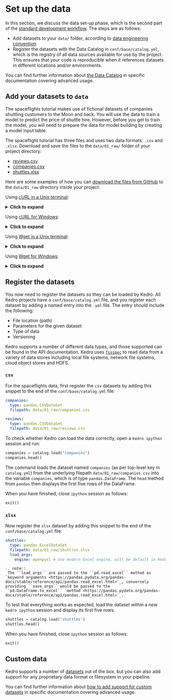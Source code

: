 # Set up the data

In this section, we discuss the data set-up phase, which is the second part of the [standard development workflow](./01_spaceflights_tutorial.md#kedro-project-development-workflow). The steps are as follows:

* Add datasets to your `data/` folder, according to [data engineering convention](../12_faq/01_faq.md#what-is-data-engineering-convention)
* Register the datasets with the Data Catalog in `conf/base/catalog.yml`, which is the registry of all data sources available for use by the project. This ensures that your code is reproducible when it references datasets in different locations and/or environments.

You can find further information about [the Data Catalog](../05_data/01_data_catalog.md) in specific documentation covering advanced usage.


## Add your datasets to `data`

The spaceflights tutorial makes use of fictional datasets of companies shuttling customers to the Moon and back. You will use the data to train a model to predict the price of shuttle hire. However, before you get to train the model, you will need to prepare the data for model building by creating a model input table.

The spaceflight tutorial has three files and uses two data formats: `.csv` and `.xlsx`. Download and save the files to the `data/01_raw/` folder of your project directory:

* [reviews.csv](https://kedro-org.github.io/kedro/reviews.csv)
* [companies.csv](https://kedro-org.github.io/kedro/companies.csv)
* [shuttles.xlsx](https://kedro-org.github.io/kedro/shuttles.xlsx)

Here are some examples of how you can [download the files from GitHub](https://www.quora.com/How-do-I-download-something-from-GitHub) to the `data/01_raw` directory inside your project:

Using [cURL in a Unix terminal](https://curl.se/download.html):

<details>
<summary><b>Click to expand</b></summary>

```bash
# reviews
curl -o data/01_raw/reviews.csv https://kedro-org.github.io/kedro/reviews.csv
# companies
curl -o data/01_raw/companies.csv https://kedro-org.github.io/kedro/companies.csv
# shuttles
curl -o data/01_raw/shuttles.xlsx https://kedro-org.github.io/kedro/shuttles.xlsx
```
</details>

Using [cURL for Windows](https://curl.se/windows/):

<details>
<summary><b>Click to expand</b></summary>

```bat
curl -o data\01_raw\reviews.csv https://kedro-org.github.io/kedro/reviews.csv
curl -o data\01_raw\companies.csv https://kedro-org.github.io/kedro/companies.csv
curl -o data\01_raw\shuttles.xlsx https://kedro-org.github.io/kedro/shuttles.xlsx
```
</details>

Using [Wget in a Unix terminal](https://www.gnu.org/software/wget/):

<details>
<summary><b>Click to expand</b></summary>

```bash
# reviews
wget -O data/01_raw/reviews.csv https://kedro-org.github.io/kedro/reviews.csv
# companies
wget -O data/01_raw/companies.csv https://kedro-org.github.io/kedro/companies.csv
# shuttles
wget -O data/01_raw/shuttles.xlsx https://kedro-org.github.io/kedro/shuttles.xlsx
```
</details>

Using [Wget for Windows](https://eternallybored.org/misc/wget/):

<details>
<summary><b>Click to expand</b></summary>

```bat
wget -O data\01_raw\reviews.csv https://kedro-org.github.io/kedro/reviews.csv
wget -O data\01_raw\companies.csv https://kedro-org.github.io/kedro/companies.csv
wget -O data\01_raw\shuttles.xlsx https://kedro-org.github.io/kedro/shuttles.xlsx
```
</details>

## Register the datasets

You now need to register the datasets so they can be loaded by Kedro. All Kedro projects have a `conf/base/catalog.yml` file, and you register each dataset by adding a named entry into the `.yml` file. The entry should include the following:

* File location (path)
* Parameters for the given dataset
* Type of data
* Versioning

Kedro supports a number of different data types, and those supported can be found in the API documentation. Kedro uses [`fssspec`](https://filesystem-spec.readthedocs.io/en/latest/) to read data from a variety of data stores including local file systems, network file systems, cloud object stores and HDFS.


### `csv`

For the spaceflights data, first register the `csv` datasets by adding this snippet to the end of the `conf/base/catalog.yml` file:

```yaml
companies:
  type: pandas.CSVDataSet
  filepath: data/01_raw/companies.csv

reviews:
  type: pandas.CSVDataSet
  filepath: data/01_raw/reviews.csv
```

To check whether Kedro can load the data correctly, open a `kedro ipython` session and run:

```python
companies = catalog.load("companies")
companies.head()
```

The command loads the dataset named `companies` (as per top-level key in `catalog.yml`) from the underlying filepath `data/01_raw/companies.csv` into the variable `companies`, which is of type `pandas.DataFrame`. The `head` method from `pandas` then displays the first five rows of the DataFrame.

When you have finished, close `ipython` session as follows:

```python
exit()
```

### `xlsx`

Now register the `xlsx` dataset by adding this snippet to the end of the `conf/base/catalog.yml` file:

```yaml
shuttles:
  type: pandas.ExcelDataSet
  filepath: data/01_raw/shuttles.xlsx
  load_args:
    engine: openpyxl # Use modern Excel engine, will be default in Kedro 0.18.0
```

```eval_rst
.. note::  
 The ``load_args`` are passed to the ``pd.read_excel`` method as `keyword arguments <https://pandas.pydata.org/pandas-docs/stable/reference/api/pandas.read_excel.html>`_, conversely providing ``save_args`` would be passed to the ``pd.DataFrame.to_excel`` `method <https://pandas.pydata.org/pandas-docs/stable/reference/api/pandas.read_excel.html>`_.
```

To test that everything works as expected, load the dataset within a _new_ `kedro ipython` session and display its first five rows:

```python
shuttles = catalog.load("shuttles")
shuttles.head()
```
When you have finished, close `ipython` session as follows:

```python
exit()
```

## Custom data

Kedro supports a number of [datasets](/kedro.extras.datasets) out of the box, but you can also add support for any proprietary data format or filesystem in your pipeline.

You can find further information about [how to add support for custom datasets](../07_extend_kedro/03_custom_datasets.md) in specific documentation covering advanced usage.
